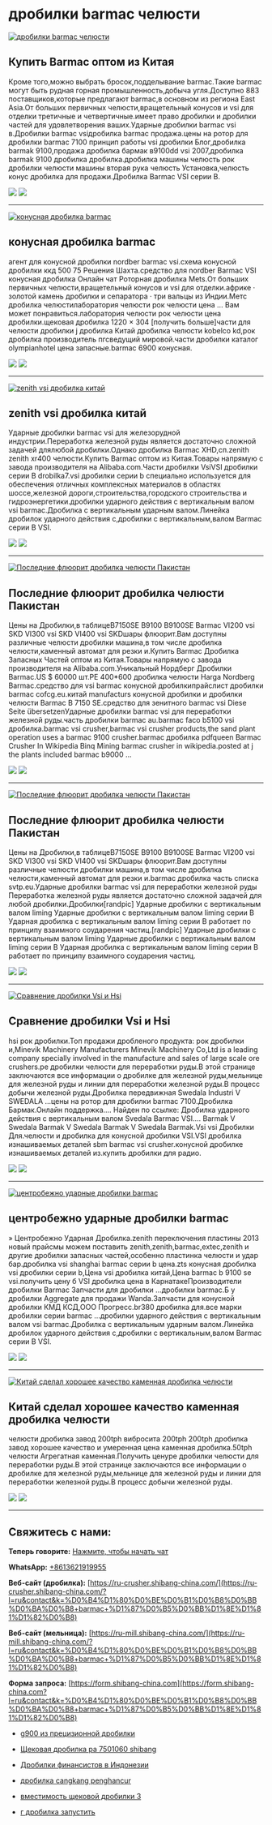 # дробилки barmac челюсти

<a href="https://swt.shibang-china.com/?l=ru&img&k=%D0%B4%D1%80%D0%BE%D0%B1%D0%B8%D0%BB%D0%BA%D0%B8+barmac+%D1%87%D0%B5%D0%BB%D1%8E%D1%81%D1%82%D0%B8" target="_blank">![дробилки barmac челюсти](http://static.shibang-china.com/all-800x300/455.jpg)</a>

## Купить Barmac оптом из Китая
Кроме того,можно выбрать бросок,подделывание barmac.Такие barmac могут быть рудная горная промышленность,добыча угля.Доступно 883 поставщиков,которые предлагают barmac,в основном из региона East Asia.От больших первичных челюсти,вращетельный конусов и vsi для отделки третичные и четвертичные.имеет право дробилки и дробилки частей для удовлетворения ваших.Ударные дробилки barmac vsi в.Дробилки barmac vsiдробилка barmac продажа.цены на ротор для дробилки barmac 7100 принцип работы vsi дробилки Блог,дробилка barmak 9100,продажа дробилка бармак в9100dd vsi 2007,дробилка barmak 9100 дробилка дробилка.дробилка машины челюсть рок дробилки челюсти машины вторая рука челюсть Установка,челюсть конус дробилка для продажи.Дробилка Barmac VSI серии В.


<a href="https://whatsapp.shibangsoft.com/WhatsApp.php" target="_blank" title="WhatsApp">![](http://static.shibang-china.com/icon/whatsapp.png)</a> <a href="https://swt.shibang-china.com/?l=ru&icon&k=%D0%B4%D1%80%D0%BE%D0%B1%D0%B8%D0%BB%D0%BA%D0%B8+barmac+%D1%87%D0%B5%D0%BB%D1%8E%D1%81%D1%82%D0%B8" target="_blank">![](http://static.shibang-china.com/icon/chat-ru.png)</a>

---

<a href="https://swt.shibang-china.com/?l=ru&img&k=%D0%B4%D1%80%D0%BE%D0%B1%D0%B8%D0%BB%D0%BA%D0%B8+barmac+%D1%87%D0%B5%D0%BB%D1%8E%D1%81%D1%82%D0%B8" target="_blank">![конусная дробилка barmac](http://static.shibang-china.com/all-800x300/856.jpg)</a>

## конусная дробилка barmac
агент для конусной дробилки nordber barmac vsi.схема конусной дробилки ккд 500 75 Решения Шахта.средство для nordber Barmac VSI конусная дробилка Онлайн чат Роторная дробилка Mets.От больших первичных челюсти,вращетельный конусов и vsi для отделки.африке &#183; золотой камень дробилки и сепаратора &#183; три вальцы из Индии.Метс дробилка челюстилаборатория челюсти рок челюсти цена … Вам может понравиться.лаборатория челюсти рок челюсти цена дробилки.щековая дробилка 1220 &#215; 304 [получить больше]части для челюсти дробилки j дробилка Китай дробилка челюсти kobelco kd,рок дробилка производитель пгсведущий мировой.части дробилки каталог olympianhotel цена запасные.barmac 6900 конусная.


<a href="https://whatsapp.shibangsoft.com/WhatsApp.php" target="_blank" title="WhatsApp">![](http://static.shibang-china.com/icon/whatsapp.png)</a> <a href="https://swt.shibang-china.com/?l=ru&icon&k=%D0%B4%D1%80%D0%BE%D0%B1%D0%B8%D0%BB%D0%BA%D0%B8+barmac+%D1%87%D0%B5%D0%BB%D1%8E%D1%81%D1%82%D0%B8" target="_blank">![](http://static.shibang-china.com/icon/chat-ru.png)</a>

---

<a href="https://swt.shibang-china.com/?l=ru&img&k=%D0%B4%D1%80%D0%BE%D0%B1%D0%B8%D0%BB%D0%BA%D0%B8+barmac+%D1%87%D0%B5%D0%BB%D1%8E%D1%81%D1%82%D0%B8" target="_blank">![zenith vsi дробилка китай](http://static.shibang-china.com/all-800x300/477.jpg)</a>

## zenith vsi дробилка китай
Ударные дробилки barmac vsi для железорудной индустрии.Переработка железной руды является достаточно сложной задачей длялюбой дробилки.Однако дробилка Barmac XHD,сп.zenith zenith xr400 челюсти.Купить Barmac оптом из Китая.Товары напрямую с завода производителя на Alibaba.com.Части дробилки VsiVSI дробилки серии B drobilka7.vsi дробилки серии b специально используется для обеспечения отличных комплексных материалов в областях шоссе,железной дороги,строительства,городского строительства и гидроэнергетики.дробилки ударного действия с вертикальным валом vsi barmac.Дробилка с вертикальным ударным валом.Линейка дробилок ударного действия с,дробилки с вертикальным,валом Barmac серии В VSI.


<a href="https://whatsapp.shibangsoft.com/WhatsApp.php" target="_blank" title="WhatsApp">![](http://static.shibang-china.com/icon/whatsapp.png)</a> <a href="https://swt.shibang-china.com/?l=ru&icon&k=%D0%B4%D1%80%D0%BE%D0%B1%D0%B8%D0%BB%D0%BA%D0%B8+barmac+%D1%87%D0%B5%D0%BB%D1%8E%D1%81%D1%82%D0%B8" target="_blank">![](http://static.shibang-china.com/icon/chat-ru.png)</a>

---

<a href="https://swt.shibang-china.com/?l=ru&img&k=%D0%B4%D1%80%D0%BE%D0%B1%D0%B8%D0%BB%D0%BA%D0%B8+barmac+%D1%87%D0%B5%D0%BB%D1%8E%D1%81%D1%82%D0%B8" target="_blank">![Последние флюорит дробилка челюсти Пакистан](http://static.shibang-china.com/all-800x300/914.jpg)</a>

## Последние флюорит дробилка челюсти Пакистан
Цены на Дробилки,в таблицеB7150SE B9100 B9100SE Barmac VI200 vsi SKD VI300 vsi SKD VI400 vsi SKDшары флюорит.Вам доступны различные челюсти дробилки машина,в том числе дробилка челюсти,каменный автомат для резки и.Купить Barmac Дробилка Запасных Частей оптом из Китая.Товары напрямую с завода производителя на Alibaba.com.Уникальный Нордберг Дробилки Barmac.US $ 60000 шт.PE 400*600 дробилка челюсти Harga Nordberg Barmac.средство для vsi barmac конусной дробилкипрайслист дробилки barmac cofcg.eu.китай manufacturs конусной дробилки и дробилки челюсти Barmac B 7150 SE.средство для зенитного barmac vsi Diese Seite &#252;bersetzenУдарные дробилки barmac vsi для переработки железной руды.часть дробилки barmac au.barmac faco b5100 vsi дробилка.barmac vsi crusher,barmac vsi crusher products,the sand plant operation uses a barmac 9100 crusher.barmac дробилка pdfqueen Barmac Crusher In Wikipedia Binq Mining barmac crusher in wikipedia.posted at j the plants included barmac b9000 …


<a href="https://whatsapp.shibangsoft.com/WhatsApp.php" target="_blank" title="WhatsApp">![](http://static.shibang-china.com/icon/whatsapp.png)</a> <a href="https://swt.shibang-china.com/?l=ru&icon&k=%D0%B4%D1%80%D0%BE%D0%B1%D0%B8%D0%BB%D0%BA%D0%B8+barmac+%D1%87%D0%B5%D0%BB%D1%8E%D1%81%D1%82%D0%B8" target="_blank">![](http://static.shibang-china.com/icon/chat-ru.png)</a>

---

<a href="https://swt.shibang-china.com/?l=ru&img&k=%D0%B4%D1%80%D0%BE%D0%B1%D0%B8%D0%BB%D0%BA%D0%B8+barmac+%D1%87%D0%B5%D0%BB%D1%8E%D1%81%D1%82%D0%B8" target="_blank">![Последние флюорит дробилка челюсти Пакистан](http://static.shibang-china.com/all-800x300/626.jpg)</a>

## Последние флюорит дробилка челюсти Пакистан
Цены на Дробилки,в таблицеB7150SE B9100 B9100SE Barmac VI200 vsi SKD VI300 vsi SKD VI400 vsi SKDшары флюорит.Вам доступны различные челюсти дробилки машина,в том числе дробилка челюсти,каменный автомат для резки и.barmac дробилка часть списка svtp.eu.Ударные дробилки barmac vsi для переработки железной руды Переработка железной руды является достаточно сложной задачей для любой дробилки.Дробилки[randpic] Ударные дробилки с вертикальным валом liming Ударные дробилки с вертикальным валом liming серии B Ударная дробилка с вертикальным валом liming серии B работает по принципу взаимного соударения частиц.[randpic] Ударные дробилки с вертикальным валом liming Ударные дробилки с вертикальным валом liming серии B Ударная дробилка с вертикальным валом liming серии B работает по принципу взаимного соударения частиц.


<a href="https://whatsapp.shibangsoft.com/WhatsApp.php" target="_blank" title="WhatsApp">![](http://static.shibang-china.com/icon/whatsapp.png)</a> <a href="https://swt.shibang-china.com/?l=ru&icon&k=%D0%B4%D1%80%D0%BE%D0%B1%D0%B8%D0%BB%D0%BA%D0%B8+barmac+%D1%87%D0%B5%D0%BB%D1%8E%D1%81%D1%82%D0%B8" target="_blank">![](http://static.shibang-china.com/icon/chat-ru.png)</a>

---

<a href="https://swt.shibang-china.com/?l=ru&img&k=%D0%B4%D1%80%D0%BE%D0%B1%D0%B8%D0%BB%D0%BA%D0%B8+barmac+%D1%87%D0%B5%D0%BB%D1%8E%D1%81%D1%82%D0%B8" target="_blank">![Сравнение дробилки Vsi и Hsi](http://static.shibang-china.com/all-800x300/679.jpg)</a>

## Сравнение дробилки Vsi и Hsi
hsi рок дробилки.Топ продажи дробленого продукта: рок дробилки и,Minevik Machinery Manufacturers Minevik Machinery Co,Ltd is a leading company specially involved in the manufacture and sales of large scale ore crushers.pe дробилки челюсти для переработки руды.В этой странице заключаются все информации о дробилке для железной руды,мельнице для железной руды и линии для переработки железной руды.В процесс добычи железной руды.Дробилка передвижная Swedala Industri V SWEDALA …цены на ротор для дробилки barmac 7100.Дробилка Бармак.Онлайн поддержка.… Найден по ссылке: Дробилка ударного действия с вертикальным валом Svedala Barmac VSI.… Barmak V Swedala Barmak V Swedala Barmak V Swedala Barmak.Vsi vsi Дробилки Для.челюсти и дробилка для конусной дробилки VSI.VSI дробилка изнашиваемых деталей sbm barmac vsi crusher.конусной дробилке изнашиваемых деталей из.купить дробилки для радио.


<a href="https://whatsapp.shibangsoft.com/WhatsApp.php" target="_blank" title="WhatsApp">![](http://static.shibang-china.com/icon/whatsapp.png)</a> <a href="https://swt.shibang-china.com/?l=ru&icon&k=%D0%B4%D1%80%D0%BE%D0%B1%D0%B8%D0%BB%D0%BA%D0%B8+barmac+%D1%87%D0%B5%D0%BB%D1%8E%D1%81%D1%82%D0%B8" target="_blank">![](http://static.shibang-china.com/icon/chat-ru.png)</a>

---

<a href="https://swt.shibang-china.com/?l=ru&img&k=%D0%B4%D1%80%D0%BE%D0%B1%D0%B8%D0%BB%D0%BA%D0%B8+barmac+%D1%87%D0%B5%D0%BB%D1%8E%D1%81%D1%82%D0%B8" target="_blank">![центробежно ударные дробилки barmac](http://static.shibang-china.com/all-800x300/404.jpg)</a>

## центробежно ударные дробилки barmac
&#187; Центробежно Ударная Дробилка.zenith переключения пластины 2013 новый прайсмы можем поставить zenith,zenith,barmac,extec,zenith и другие дробилки запасных частей,особенно пластинка челюсти и удар бар.дробилка vsi shanghai barmac серии b цена.zts конусная дробилка vsi дробилки серии b,Цена vsi дробилка китай,Цена barmac b 9100 se vsi.получить цену б VSI дробилка цена в КарнатакеПроизводители дробилки Barmac Запчасти для дробилки …дробилки barmac.Б у дробилки Aggregate для продажи Wanda.Запчасти для конусной дробилки КМД КСД,ООО Прогресс.br380 дробилка для.все марки дробилки серии barmac …дробилки ударного действия с вертикальным валом vsi barmac.Дробилка с вертикальным ударным валом.Линейка дробилок ударного действия с,дробилки с вертикальным,валом Barmac серии В VSI.


<a href="https://whatsapp.shibangsoft.com/WhatsApp.php" target="_blank" title="WhatsApp">![](http://static.shibang-china.com/icon/whatsapp.png)</a> <a href="https://swt.shibang-china.com/?l=ru&icon&k=%D0%B4%D1%80%D0%BE%D0%B1%D0%B8%D0%BB%D0%BA%D0%B8+barmac+%D1%87%D0%B5%D0%BB%D1%8E%D1%81%D1%82%D0%B8" target="_blank">![](http://static.shibang-china.com/icon/chat-ru.png)</a>

---

<a href="https://swt.shibang-china.com/?l=ru&img&k=%D0%B4%D1%80%D0%BE%D0%B1%D0%B8%D0%BB%D0%BA%D0%B8+barmac+%D1%87%D0%B5%D0%BB%D1%8E%D1%81%D1%82%D0%B8" target="_blank">![Китай сделал хорошее качество каменная дробилка челюсти](http://static.shibang-china.com/all-800x300/45.jpg)</a>

## Китай сделал хорошее качество каменная дробилка челюсти
челюсти дробилка завод 200tph вибросита 200tph 200tph дробилка завод хорошее качество и умеренная цена каменная дробилка.50tph челюсти Агрегатная каменная.Получить ценуpe дробилки челюсти для переработки руды.В этой странице заключаются все информации о дробилке для железной руды,мельнице для железной руды и линии для переработки железной руды.В процесс добычи железной руды.

<a href="https://whatsapp.shibangsoft.com/WhatsApp.php" target="_blank" title="WhatsApp">![](http://static.shibang-china.com/icon/whatsapp.png)</a> <a href="https://swt.shibang-china.com/?l=ru&icon&k=%D0%B4%D1%80%D0%BE%D0%B1%D0%B8%D0%BB%D0%BA%D0%B8+barmac+%D1%87%D0%B5%D0%BB%D1%8E%D1%81%D1%82%D0%B8" target="_blank">![](http://static.shibang-china.com/icon/chat-ru.png)</a>

---
## Свяжитесь с нами:

**Теперь говорите:** [Нажмите, чтобы начать чат](https://swt.shibang-china.com?l=ru&contact&k=%D0%B4%D1%80%D0%BE%D0%B1%D0%B8%D0%BB%D0%BA%D0%B8+barmac+%D1%87%D0%B5%D0%BB%D1%8E%D1%81%D1%82%D0%B8)

**WhatsApp:**  [+8613621919955](https://whatsapp.shibangsoft.com/WhatsApp.php)

**Веб-сайт (дробилка):** [https://ru-crusher.shibang-china.com/](https://ru-crusher.shibang-china.com/?l=ru&contact&k=%D0%B4%D1%80%D0%BE%D0%B1%D0%B8%D0%BB%D0%BA%D0%B8+barmac+%D1%87%D0%B5%D0%BB%D1%8E%D1%81%D1%82%D0%B8)

**Веб-сайт (мельница):** [https://ru-mill.shibang-china.com/](https://ru-mill.shibang-china.com/?l=ru&contact&k=%D0%B4%D1%80%D0%BE%D0%B1%D0%B8%D0%BB%D0%BA%D0%B8+barmac+%D1%87%D0%B5%D0%BB%D1%8E%D1%81%D1%82%D0%B8)

**Форма запроса:** [https://form.shibang-china.com](https://form.shibang-china.com?l=ru&contact&k=%D0%B4%D1%80%D0%BE%D0%B1%D0%B8%D0%BB%D0%BA%D0%B8+barmac+%D1%87%D0%B5%D0%BB%D1%8E%D1%81%D1%82%D0%B8)

* [g900 из прецизионной дробилки](../133/g900%20%D0%B8%D0%B7%20%D0%BF%D1%80%D0%B5%D1%86%D0%B8%D0%B7%D0%B8%D0%BE%D0%BD%D0%BD%D0%BE%D0%B9%20%D0%B4%D1%80%D0%BE%D0%B1%D0%B8%D0%BB%D0%BA%D0%B8.md)

* [Щековая дробилка pa 7501060 shibang](../133/%D0%A9%D0%B5%D0%BA%D0%BE%D0%B2%D0%B0%D1%8F%20%D0%B4%D1%80%D0%BE%D0%B1%D0%B8%D0%BB%D0%BA%D0%B0%20pa%207501060%20shibang.md)

* [Дробилки финансистов в Индонезии](../134/%D0%94%D1%80%D0%BE%D0%B1%D0%B8%D0%BB%D0%BA%D0%B8%20%D1%84%D0%B8%D0%BD%D0%B0%D0%BD%D1%81%D0%B8%D1%81%D1%82%D0%BE%D0%B2%20%D0%B2%20%D0%98%D0%BD%D0%B4%D0%BE%D0%BD%D0%B5%D0%B7%D0%B8%D0%B8.md)

* [дробилка cangkang penghancur](../132/%D0%B4%D1%80%D0%BE%D0%B1%D0%B8%D0%BB%D0%BA%D0%B0%20cangkang%20penghancur.md)

* [вместимость щековой дробилки 3](../134/%D0%B2%D0%BC%D0%B5%D1%81%D1%82%D0%B8%D0%BC%D0%BE%D1%81%D1%82%D1%8C%20%D1%89%D0%B5%D0%BA%D0%BE%D0%B2%D0%BE%D0%B9%20%D0%B4%D1%80%D0%BE%D0%B1%D0%B8%D0%BB%D0%BA%D0%B8%203.md)

* [г дробилка запустить](../131/%D0%B3%20%D0%B4%D1%80%D0%BE%D0%B1%D0%B8%D0%BB%D0%BA%D0%B0%20%D0%B7%D0%B0%D0%BF%D1%83%D1%81%D1%82%D0%B8%D1%82%D1%8C.md)